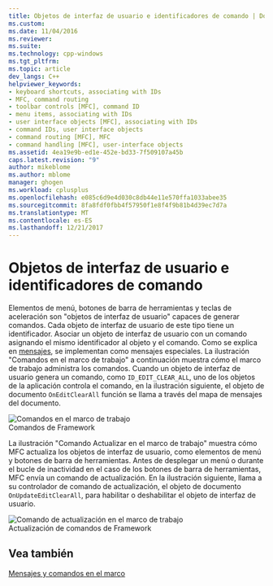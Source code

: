 ```yaml
---
title: Objetos de interfaz de usuario e identificadores de comando | Documentos de Microsoft
ms.custom: 
ms.date: 11/04/2016
ms.reviewer: 
ms.suite: 
ms.technology: cpp-windows
ms.tgt_pltfrm: 
ms.topic: article
dev_langs: C++
helpviewer_keywords:
- keyboard shortcuts, associating with IDs
- MFC, command routing
- toolbar controls [MFC], command ID
- menu items, associating with IDs
- user interface objects [MFC], associating with IDs
- command IDs, user interface objects
- command routing [MFC], MFC
- command handling [MFC], user-interface objects
ms.assetid: 4ea19e9b-ed1e-452e-bd33-7f509107a45b
caps.latest.revision: "9"
author: mikeblome
ms.author: mblome
manager: ghogen
ms.workload: cplusplus
ms.openlocfilehash: e085c6d9e4d030c8db44e11e570ffa1033abee35
ms.sourcegitcommit: 8fa8fdf0fbb4f57950f1e8f4f9b81b4d39ec7d7a
ms.translationtype: MT
ms.contentlocale: es-ES
ms.lasthandoff: 12/21/2017
---
```

# <a name="user-interface-objects-and-command-ids"></a>Objetos de interfaz de usuario e identificadores de comando
Elementos de menú, botones de barra de herramientas y teclas de aceleración son "objetos de interfaz de usuario" capaces de generar comandos. Cada objeto de interfaz de usuario de este tipo tiene un identificador. Asociar un objeto de interfaz de usuario con un comando asignando el mismo identificador al objeto y el comando. Como se explica en [mensajes](../mfc/messages.md), se implementan como mensajes especiales. La ilustración "Comandos en el marco de trabajo" a continuación muestra cómo el marco de trabajo administra los comandos. Cuando un objeto de interfaz de usuario genera un comando, como `ID_EDIT_CLEAR_ALL`, uno de los objetos de la aplicación controla el comando, en la ilustración siguiente, el objeto de documento `OnEditClearAll` función se llama a través del mapa de mensajes del documento.  
  
 ![Comandos en el marco de trabajo](../mfc/media/vc385p1.gif "vc385p1")  
Comandos de Framework  
  
 La ilustración "Comando Actualizar en el marco de trabajo" muestra cómo MFC actualiza los objetos de interfaz de usuario, como elementos de menú y botones de barra de herramientas. Antes de desplegar un menú o durante el bucle de inactividad en el caso de los botones de barra de herramientas, MFC envía un comando de actualización. En la ilustración siguiente, llama a su controlador de comando de actualización, el objeto de documento `OnUpdateEditClearAll`, para habilitar o deshabilitar el objeto de interfaz de usuario.  
  
 ![Comando de actualización en el marco de trabajo](../mfc/media/vc385p2.png "vc385p2")  
Actualización de comandos de Framework  
  
## <a name="see-also"></a>Vea también  
 [Mensajes y comandos en el marco](../mfc/messages-and-commands-in-the-framework.md)

